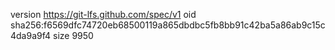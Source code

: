version https://git-lfs.github.com/spec/v1
oid sha256:f6569dfc74720eb68500119a865dbdbc5fb8bb91c42ba5a86ab9c15c4da9a9f4
size 9950
